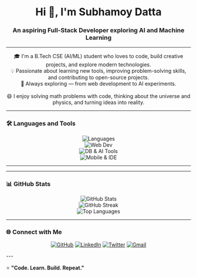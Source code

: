 <h1 align="center">Hi 👋, I'm Subhamoy Datta</h1>
<h3 align="center">An aspiring Full-Stack Developer exploring AI and Machine Learning</h3>

---

<p align="center">
🎓 I'm a B.Tech CSE (AI/ML) student who loves to code, build creative projects, and explore modern technologies.<br>
💡 Passionate about learning new tools, improving problem-solving skills, and contributing to open-source projects.<br>
🚀 Always exploring — from web development to AI experiments.<br><br>
😄 I enjoy solving math problems with code, thinking about the universe and physics, and turning ideas into reality.
</p>

---

### 🛠️ Languages and Tools

<p align="center">
  <!-- Programming Languages -->
  <img src="https://skillicons.dev/icons?i=python,java,c,javascript,typescript" alt="Languages" />
  <br/>
  <!-- Web & Frameworks -->
  <img src="https://skillicons.dev/icons?i=html,css,react,nextjs,nodejs,express" alt="Web Dev" />
  <br/>
  <!-- Database & AI/ML -->
  <img src="https://skillicons.dev/icons?i=mysql,mongodb,git,numpy" alt="DB & AI Tools" />
  <br/>
  <!-- Mobile & IDEs -->
  <img src="https://skillicons.dev/icons?i=flutter,dart,androidstudio,vscode,figma" alt="Mobile & IDE" />
</p>

---



---

### 📊 GitHub Stats
<p align="center">
  <img src="https://github-readme-stats.vercel.app/api?username=subhamoydatta703&show_icons=true&theme=tokyonight" alt="GitHub Stats" />
  <br/>
  <img src="https://github-readme-streak-stats-salesp07.vercel.app?user=subhamoydatta703&theme=tokyonight" alt="GitHub Streak" />
  <br/>
  <img src="https://github-readme-stats.vercel.app/api/top-langs/?username=subhamoydatta703&layout=compact&theme=tokyonight" alt="Top Languages" />
</p>

---

### 🌐 Connect with Me
<p align="center">
  <a href="https://github.com/subhamoydatta703" target="_blank"><img src="https://skillicons.dev/icons?i=github" alt="GitHub" /></a>
  <a href="https://www.linkedin.com/in/subhamoy-datta" target="_blank"><img src="https://skillicons.dev/icons?i=linkedin" alt="LinkedIn" /></a>
  <a href="https://x.com/codebysubhamoy" target="_blank"><img src="https://skillicons.dev/icons?i=twitter" alt="Twitter" /></a>
  <a href="mailto:subhamoydatta703@gmail.com"><img src="https://skillicons.dev/icons?i=gmail" alt="Gmail" /></a>
</p>
---

⭐ **"Code. Learn. Build. Repeat."**
